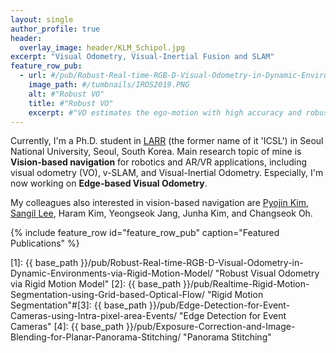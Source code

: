 ```yaml
---
layout: single
author_profile: true
header:
  overlay_image: header/KLM_Schipol.jpg
excerpt: "Visual Odometry, Visual-Inertial Fusion and SLAM"
feature_row_pub:
  - url: #/pub/Robust-Real-time-RGB-D-Visual-Odometry-in-Dynamic-Environments-via-Rigid-Motion-Model/
    image_path: #/tumbnails/IROS2019.PNG
    alt: #"Robust VO"
    title: #"Robust VO"
    excerpt: #"VO estimates the ego-motion with high accuracy and robustly in dynamic environments."
---
```

Currently, I'm a Ph.D. student in <a href="http://larr.snu.ac.kr/" target="_blank">LARR</a> (the former name of it 'ICSL') in Seoul National University, Seoul, South Korea. Main research topic of mine is **Vision-based navigation** for robotics and AR/VR applications, including visual odometry (VO), v-SLAM, and Visual-Inertial Odometry. Especially, I'm now working on **Edge-based Visual Odometry**.

My colleagues also interested in vision-based navigation are <a href="http://pyojinkim.me/" target="_blank">Pyojin Kim</a>, <a href="http://sangillee.com" target="_blank">Sangil Lee</a>, Haram Kim, Yeongseok Jang, Junha Kim, and Changseok Oh.

{% include feature_row id="feature_row_pub" caption="Featured Publications" %}

[1]: {{ base_path }}/pub/Robust-Real-time-RGB-D-Visual-Odometry-in-Dynamic-Environments-via-Rigid-Motion-Model/ "Robust Visual Odometry via Rigid Motion Model"
[2]: {{ base_path }}/pub/Realtime-Rigid-Motion-Segmentation-using-Grid-based-Optical-Flow/ "Rigid Motion Segmentation"#[3]: {{ base_path }}/pub/Edge-Detection-for-Event-Cameras-using-Intra-pixel-area-Events/ "Edge Detection for Event Cameras"
[4]: {{ base_path }}/pub/Exposure-Correction-and-Image-Blending-for-Planar-Panorama-Stitching/ "Panorama Stitching"
